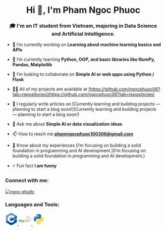 <h1 align="center">Hi 👋, I'm Pham Ngoc Phuoc</h1>
<h3 align="center">🎓 I'm an IT student from Vietnam, majoring in Data Science and Artificial Intelligence.</h3>

- 🔭 I’m currently working on **Learning about machine learning basics and APIs**

- 🌱 I’m currently learning **Python, OOP, and basic libraries like NumPy, Pandas, Matplotlib**

- 👯 I’m looking to collaborate on **Simple AI or web apps using Python / Flask**

- 👨‍💻 All of my projects are available at [https://github.com/ngocphuoc06?tab=repositories](https://github.com/ngocphuoc06?tab=repositories)

- 📝 I regularly write articles on [Currently learning and building projects — planning to start a blog soon!](Currently learning and building projects — planning to start a blog soon!)

- 💬 Ask me about **Simple AI or data visualization ideas**

- 📫 How to reach me **phamngocphuoc100306@gmail.com**

- 📄 Know about my experiences [I’m focusing on building a solid foundation in programming and AI development.](I’m focusing on building a solid foundation in programming and AI development.)

- ⚡ Fun fact **I am funny**

<h3 align="left">Connect with me:</h3>
<p align="left">
<a href="https://fb.com/ngọc phước" target="blank"><img align="center" src="https://raw.githubusercontent.com/rahuldkjain/github-profile-readme-generator/master/src/images/icons/Social/facebook.svg" alt="ngọc phước" height="30" width="40" /></a>
</p>

<h3 align="left">Languages and Tools:</h3>
<p align="left"> <a href="https://www.w3schools.com/cpp/" target="_blank" rel="noreferrer"> <img src="https://raw.githubusercontent.com/devicons/devicon/master/icons/cplusplus/cplusplus-original.svg" alt="cplusplus" width="40" height="40"/> </a> <a href="https://www.mysql.com/" target="_blank" rel="noreferrer"> <img src="https://raw.githubusercontent.com/devicons/devicon/master/icons/mysql/mysql-original-wordmark.svg" alt="mysql" width="40" height="40"/> </a> <a href="https://www.python.org" target="_blank" rel="noreferrer"> <img src="https://raw.githubusercontent.com/devicons/devicon/master/icons/python/python-original.svg" alt="python" width="40" height="40"/> </a> </p>
